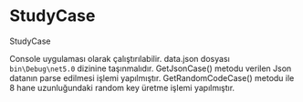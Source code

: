 # StudyCase
StudyCase

Console uygulaması olarak çalıştırılabilir. 
data.json dosyası `bin\Debug\net5.0` dizinine taşınmalıdır.
GetJsonCase() metodu verilen Json datanın parse edilmesi işlemi yapılmıştır.
GetRandomCodeCase() metodu ile 8 hane uzunluğundaki random key üretme işlemi yapılmıştır.


